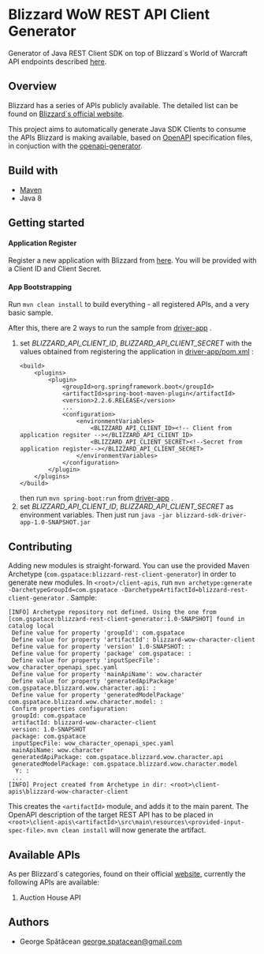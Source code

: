 # Blizzard WoW REST API Client Generator
Generator of Java REST Client SDK on top of Blizzard`s World of Warcraft API 
endpoints described [here](https://develop.battle.net/documentation/world-of-warcraft/game-data-apis). 

## Overview
Blizzard has a series of APIs publicly available. The detailed list can be found on 
[Blizzard`s official website](https://develop.battle.net/documentation/world-of-warcraft/game-data-apis).

This project aims to automatically generate Java SDK Clients to consume the APIs Blizzard is making available,
based on [OpenAPI](https://github.com/OAI/OpenAPI-Specification) specification files, in conjuction with the [openapi-generator](https://github.com/OpenAPITools/openapi-generator).

## Build with
* [Maven](https://maven.apache.org/download.cgi)
* Java 8

## Getting started
#### Application Register
Register a new application with Blizzard from [here](https://develop.battle.net/access/clients). You will be provided with a Client ID and Client Secret.

#### App Bootstrapping
Run `mvn clean install` to build everything - all registered APIs, and a very basic sample.

After this, there are 2 ways to run the sample from [driver-app](driver-app) . 
1. set *BLIZZARD_API_CLIENT_ID*, *BLIZZARD_API_CLIENT_SECRET* with the values obtained from registering the application in [driver-app/pom.xml](driver-app/pom.xml) :
    ```
   <build>
        <plugins>
            <plugin>
                <groupId>org.springframework.boot</groupId>
                <artifactId>spring-boot-maven-plugin</artifactId>
                <version>2.2.6.RELEASE</version>
                ...
                <configuration>
                    <environmentVariables>
                        <BLIZZARD_API_CLIENT_ID><!-- Client from application regsiter --></BLIZZARD_API_CLIENT_ID>
                        <BLIZZARD_API_CLIENT_SECRET><!--Secret from application register--></BLIZZARD_API_CLIENT_SECRET>
                    </environmentVariables>
                </configuration>
            </plugin>
        </plugins>
    </build>
   ``` 
   then run `mvn spring-boot:run` from [driver-app](driver-app) .
 2. set *BLIZZARD_API_CLIENT_ID*, *BLIZZARD_API_CLIENT_SECRET* as environment variables. Then
 just run `java -jar blizzard-sdk-driver-app-1.0-SNAPSHOT.jar`

## Contributing
Adding new modules is straight-forward. You can use the provided Maven Archetype (`com.gspatace:blizzard-rest-client-generator`) in order to generate new modules.
In `<root>/client-apis`, run `mvn archetype:generate -DarchetypeGroupId=com.gspatace -DarchetypeArtifactId=blizzard-rest-client-generator`
. Sample:
```
[INFO] Archetype repository not defined. Using the one from [com.gspatace:blizzard-rest-client-generator:1.0-SNAPSHOT] found in catalog local
 Define value for property 'groupId': com.gspatace
 Define value for property 'artifactId': blizzard-wow-character-client
 Define value for property 'version' 1.0-SNAPSHOT: :
 Define value for property 'package' com.gspatace: :
 Define value for property 'inputSpecFile': wow_character_openapi_spec.yaml
 Define value for property 'mainApiName': wow.character
 Define value for property 'generatedApiPackage' com.gspatace.blizzard.wow.character.api: :
 Define value for property 'generatedModelPackage' com.gspatace.blizzard.wow.character.model: :
 Confirm properties configuration:
 groupId: com.gspatace
 artifactId: blizzard-wow-character-client
 version: 1.0-SNAPSHOT
 package: com.gspatace
 inputSpecFile: wow_character_openapi_spec.yaml
 mainApiName: wow.character
 generatedApiPackage: com.gspatace.blizzard.wow.character.api
 generatedModelPackage: com.gspatace.blizzard.wow.character.model
  Y: :
 ...
[INFO] Project created from Archetype in dir: <root>\client-apis\blizzard-wow-character-client
``` 
This creates the `<artifactId>` module, and adds it to the main parent. The OpenAPI description of the target REST
API has to be placed in `<root>\client-apis\<artifactId>\src\main\resources\<provided-input-spec-file>`. `mvn clean install` will now generate the artifact.

## Available APIs
As per Blizzard`s categories, found on their official [website](https://develop.battle.net/documentation/world-of-warcraft/game-data-apis), currently the following APIs are available:
1. Auction House API

## Authors
* George Spătăcean <george.spatacean@gmail.com>
 